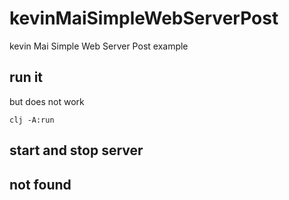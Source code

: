 # kevinMaiSimpleWebServerPost
kevin Mai Simple Web Server Post example

## run it
but does not work
```shell
clj -A:run
```

## start and stop server

## not found